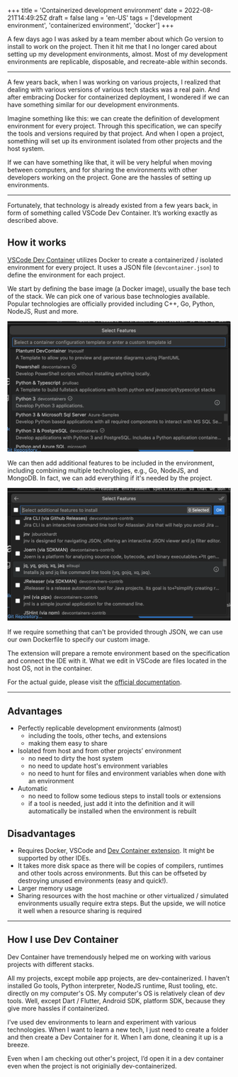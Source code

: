 +++
title = 'Containerized development environment'
date = 2022-08-21T14:49:25Z
draft = false
lang = 'en-US'
tags = ['development environment', 'containerized environment', 'docker']
+++

A few days ago I was asked by a team member about which Go version to install to work on the project. Then it hit me that I no longer cared about setting up my development environments, almost. Most of my development environments are replicable, disposable, and recreate-able within seconds.

---

A few years back, when I was working on various projects, I realized that dealing with various versions of various tech stacks was a real pain. And after embracing Docker for containerized deployment, I wondered if we can have something similar for our development environments.

Imagine something like this: we can create the definition of development environment for every project. Through this specification, we can specify the tools and versions required by that project. And when I open a project, something will set up its environment isolated from other projects and the host system.

If we can have something like that, it will be very helpful when moving between computers, and for sharing the environments with other developers working on the project. Gone are the hassles of setting up environments.

---

Fortunately, that technology is already existed from a few years back, in form of something called VSCode Dev Container. It’s working exactly as described above.

## How it works

[VSCode Dev Container](https://code.visualstudio.com/docs/devcontainers/containers) utilizes Docker to create a containerized / isolated environment for every project. It uses a JSON file (`devcontainer.json`) to define the environment for each project.

We start by defining the base image (a Docker image), usually the base tech of the stack. We can pick one of various base technologies available. Popular technologies are officially provided including C++, Go, Python, NodeJS, Rust and more.

![A lot of base technologies are already available](images/01-pick-base.png#center)

We can then add additional features to be included in the environment, including combining multiple technologies, e.g., Go, NodeJS, and MongoDB. In fact, we can add everything if it's needed by the project.

![Adding extra technologies and tools is one check away](images/02-select-features.png#center)

If we require something that can't be provided through JSON, we can use our own Dockerfile to specify our custom image.

The extension will prepare a remote environment based on the specification and connect the IDE with it. What we edit in VSCode are files located in the host OS, not in the container.

For the actual guide, please visit the [official documentation](https://code.visualstudio.com/docs/devcontainers/tutorial).

---

## Advantages

- Perfectly replicable development environments (almost)
  - including the tools, other techs, and extensions
  - making them easy to share
- Isolated from host and from other projects’ environment
  - no need to dirty the host system
  - no need to update host's environment variables
  - no need to hunt for files and environment variables when done with an environment
- Automatic
  - no need to follow some tedious steps to install tools or extensions
  - if a tool is needed, just add it into the definition and it will automatically be installed when the environment is rebuilt

## Disadvantages

- Requires Docker, VSCode and [Dev Container extension](https://marketplace.visualstudio.com/items?itemName=ms-vscode-remote.remote-containers). It might be supported by other IDEs.
- It takes more disk space as there will be copies of compilers, runtimes and other tools across environments. But this can be offseted by destroying unused environments (easy and quick!).
- Larger memory usage
- Sharing resources with the host machine or other virtualized / simulated environments usually require extra steps. But the upside, we will notice it well when a resource sharing is required

---

## How I use Dev Container

Dev Container have tremendously helped me on working with various projects with different stacks.

All my projects, except mobile app projects, are dev-containerized. I haven’t installed Go tools, Python interpreter, NodeJS runtime, Rust tooling, etc. directly on my computer's OS. My computer's OS is relatively clean of dev tools. Well, except Dart / Flutter, Android SDK, platform SDK, because they give more hassles if containerized.

I’ve used dev environments to learn and experiment with various technologies. When I want to learn a new tech, I just need to create a folder and then create a Dev Container for it. When I am done, cleaning it up is a breeze.

Even when I am checking out other's project, I’d open it in a dev container even when the project is not originially dev-containerized.
